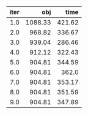 |  iter |       obj |     time |
| -----:| ---------:| --------:|
| $1.0$ | $1088.33$ | $421.62$ |
| $2.0$ |  $968.82$ | $336.67$ |
| $3.0$ |  $939.04$ | $286.46$ |
| $4.0$ |  $912.12$ | $322.43$ |
| $5.0$ |  $904.81$ | $344.59$ |
| $6.0$ |  $904.81$ |  $362.0$ |
| $7.0$ |  $904.81$ | $353.17$ |
| $8.0$ |  $904.81$ | $351.59$ |
| $9.0$ |  $904.81$ | $347.89$ |

